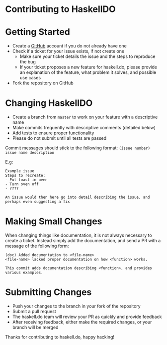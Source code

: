 # Contributing to HaskellDO

# Getting Started
* Create a [GitHub](https://github.com) account if you do not already have one
* Check if a ticket for your issue exists, if not create one
    * Make sure your ticket details the issue and the steps to reproduce the bug
    * If your ticket proposes a new feature for haskell.do, please provide an explanation of the feature, what problem it solves, and possible use cases
* Fork the repository on GitHub

# Changing HaskellDO
* Create a branch from `master` to work on your feature with a descriptive name
* Make commits frequently with descriptive comments (detailed below)
* Add tests to ensure proper functionality
* Please do not submit until all tests are passed

Commit messages should stick to the following format: `(issue number) issue name description`

E.g:

```
Example issue
Steps to recreate:
- Put toast in oven
- Turn oven off
- ????

An issue would then here go into detail describing the issue, and perhaps even suggesting a fix
```

# Making Small Changes
When changing things like documentation, it is not always necessary to create a ticket. Instead simply add the documentation, and send a PR with a message of the following form:

```
(doc) Added documentation to <file-name>
<file-name> lacked proper documentation on how <function> works.

This commit adds documentation describing <function>, and provides various examples.
```

# Submitting Changes
* Push your changes to the branch in your fork of the repository
* Submit a pull request
* The haskell.do team will review your PR as quickly and provide feedback
* After receiving feedback, either make the required changes, or your branch will be merged

Thanks for contributing to haskell.do, happy hacking!
